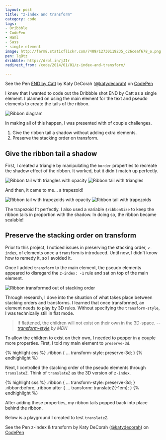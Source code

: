 ```yaml
---
layout: post
title: "z-index and transform"
category: code
tags:
- Dribbble
- CodePen
- Haml
- Sass
- single element
image: http://farm8.staticflickr.com/7409/12730119235_c26ceaf678_o.png
pen: lqBtz
dribbble: http://drbl.in/jJIr
redirect_from: /code/2014/01/01/z-index-and-transform/

---
```



<p data-height="400" data-theme-id="97" data-slug-hash="lqBtz" data-user="katydecorah" data-default-tab="result" class='codepen'>See the Pen <a href='http://codepen.io/katydecorah/pen/lqBtz'>END by Catt</a> by Katy DeCorah (<a href='http://codepen.io/katydecorah'>@katydecorah</a>) on <a href='http://codepen.io'>CodePen</a></p>

I knew that I wanted to code out the Dribbble shot END by Catt as a single element. I planned on using the main element for the text and pseudo elements to create the tails of the ribbon.

![Ribbon diagram](http://farm8.staticflickr.com/7409/12730119235_c26ceaf678_o.png)

In making all of this happen, I was presented with of couple challenges.

1. Give the ribbon tail a shadow without adding extra elements.
2. Preserve the stacking order on transform.

## Give the ribbon tail a shadow

First, I created a triangle by manipulating the `border` properties to recreate the shadow effect of the ribbon. It worked, but it didn't match up perfectly.

![Ribbon tail with triangles with opacity](http://farm8.staticflickr.com/7320/12730118965_f0fd2fc653_o.png)
![Ribbon tail with triangles](http://farm8.staticflickr.com/7374/12730595314_72bf0f4849_o.png)

And then, it came to me&hellip; a trapezoid!

![Ribbon tail with trapezoids with opacity](http://farm8.staticflickr.com/7317/12730595464_24caa00dba_o.png)
![Ribbon tail with trapezoids](http://farm8.staticflickr.com/7459/12730118995_d6dcbfac16_o.png)

The trapezoid fit perfectly. I also used a variable `$ribbonSize` to keep the ribbon tails in proportion with the shadow. In doing so, the ribbon became scalable!

## Preserve the stacking order on transform

Prior to this project, I noticed issues in preserving the stacking order, `z-index`, of elements once a `transform` is introduced. Until now, I didn't know how to remedy it, so I avoided it.

Once I added `transform` to the main element, the pseudo elements appeared to disregard the `z-index: -1` rule and sat on top of the main element.

![Ribbon transformed out of stacking order](http://farm8.staticflickr.com/7372/12730595494_33df26c087_o.png)

Through research, I dove into the situation of what takes place between stacking orders and transforms. I learned that once transformed, an element needs to play by 3D rules. Without specifying the `transform-style`, I was technically still in flat mode.

> If flattened, the children will not exist on their own in the 3D-space.
> <cite>-- <a href="https://developer.mozilla.org/en-US/docs/Web/CSS/transform-style">transform-style</a> by MDN</cite>

To allow the children to exist on their own, I needed to pepper in a couple more properties. First, I told my main element to `preserve-3d`.

{% highlight css %}
.ribbon {
	...
	transform-style: preserve-3d;
}
{% endhighlight %}

Next, I controlled the stacking order of the pseudo elements through `translateZ`. Think of `translateZ` as the 3D version of `z-index`.

{% highlight css %}
.ribbon {
	...
	transform-style: preserve-3d;
}
.ribbon:before, .ribbon:after {
	...
	transform: translateZ(-1em);
}
{% endhighlight %}

After adding these properties, my ribbon tails popped back into place behind the ribbon.

Below is a playground I created to test `translateZ`.

<p data-height="375" data-theme-id="97" data-slug-hash="lKkAF" data-user="katydecorah" data-default-tab="result" class='codepen'>See the Pen z-index &amp; transform by Katy DeCorah (<a href='http://codepen.io/katydecorah'>@katydecorah</a>) on <a href='http://codepen.io'>CodePen</a></p>
